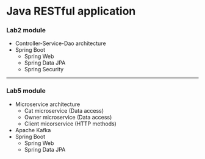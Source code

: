 # Java RESTful application


### Lab2 module
+ Controller-Service-Dao architecture
+ Spring Boot
	- Spring Web
	- Spring Data JPA
	- Spring Security


------------

### Lab5 module
+ Microservice architecture
	- Cat microservice (Data access)
	- Owner microservice (Data access)
	- Client micorservice (HTTP methods)
+ Apache Kafka
+ Spring Boot
	- Spring Web
	- Spring Data JPA
